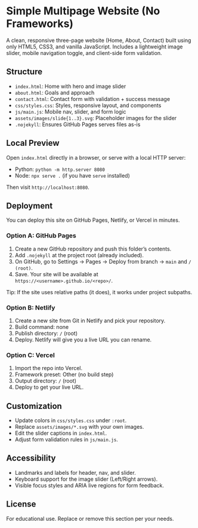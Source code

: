 # Simple Multipage Website (No Frameworks)

A clean, responsive three-page website (Home, About, Contact) built using only HTML5, CSS3, and vanilla JavaScript. Includes a lightweight image slider, mobile navigation toggle, and client-side form validation.

## Structure

- `index.html`: Home with hero and image slider
- `about.html`: Goals and approach
- `contact.html`: Contact form with validation + success message
- `css/styles.css`: Styles, responsive layout, and components
- `js/main.js`: Mobile nav, slider, and form logic
- `assets/images/slide{1..3}.svg`: Placeholder images for the slider
- `.nojekyll`: Ensures GitHub Pages serves files as-is

## Local Preview

Open `index.html` directly in a browser, or serve with a local HTTP server:

- Python: `python -m http.server 8080`
- Node: `npx serve .` (if you have `serve` installed)

Then visit `http://localhost:8080`.

## Deployment

You can deploy this site on GitHub Pages, Netlify, or Vercel in minutes.

### Option A: GitHub Pages

1. Create a new GitHub repository and push this folder’s contents.
2. Add `.nojekyll` at the project root (already included).
3. On GitHub, go to Settings → Pages → Deploy from branch → `main` and `/ (root)`.
4. Save. Your site will be available at `https://<username>.github.io/<repo>/`.

Tip: If the site uses relative paths (it does), it works under project subpaths.

### Option B: Netlify

1. Create a new site from Git in Netlify and pick your repository.
2. Build command: none
3. Publish directory: `/` (root)
4. Deploy. Netlify will give you a live URL you can rename.

### Option C: Vercel

1. Import the repo into Vercel.
2. Framework preset: Other (no build step)
3. Output directory: `/` (root)
4. Deploy to get your live URL.

## Customization

- Update colors in `css/styles.css` under `:root`.
- Replace `assets/images/*.svg` with your own images.
- Edit the slider captions in `index.html`.
- Adjust form validation rules in `js/main.js`.

## Accessibility

- Landmarks and labels for header, nav, and slider.
- Keyboard support for the image slider (Left/Right arrows).
- Visible focus styles and ARIA live regions for form feedback.

## License

For educational use. Replace or remove this section per your needs.
